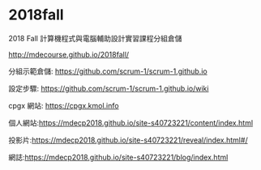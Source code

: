 # 2018fall
2018 Fall 計算機程式與電腦輔助設計實習課程分組倉儲

http://mdecourse.github.io/2018fall/

分組示範倉儲: https://github.com/scrum-1/scrum-1.github.io

設定步驟: https://github.com/scrum-1/scrum-1.github.io/wiki

cpgx 網站: https://cpgx.kmol.info

個人網站:https://mdecp2018.github.io/site-s40723221/content/index.html
 
投影片:https://mdecp2018.github.io/site-s40723221/reveal/index.html#/

網誌:https://mdecp2018.github.io/site-s40723221/blog/index.html
